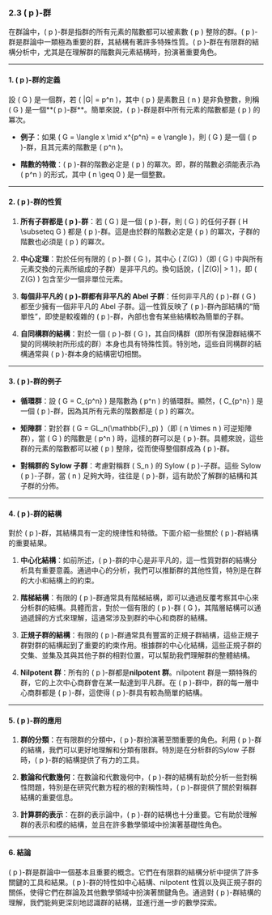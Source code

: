 ### 2.3 \( p \)-群

在群論中，\( p \)-群是指群的所有元素的階數都可以被素數 \( p \) 整除的群。\( p \)-群是群論中一類極為重要的群，其結構有著許多特殊性質。\( p \)-群在有限群的結構分析中，尤其是在理解群的階數與元素結構時，扮演著重要角色。

---

#### 1. \( p \)-群的定義

設 \( G \) 是一個群，若 \( |G| = p^n \)，其中 \( p \) 是素數且 \( n \) 是非負整數，則稱 \( G \) 是一個**\( p \)-群**。簡單來說，\( p \)-群是群中所有元素的階數都是 \( p \) 的冪次。

- **例子**：如果 \( G = \langle x \mid x^{p^n} = e \rangle \)，則 \( G \) 是一個 \( p \)-群，且其元素的階數是 \( p^n \)。

- **階數的特徵**：\( p \)-群的階數必定是 \( p \) 的冪次。即，群的階數必須能表示為 \( p^n \) 的形式，其中 \( n \geq 0 \) 是一個整數。

---

#### 2. \( p \)-群的性質

1. **所有子群都是 \( p \)-群**：若 \( G \) 是一個 \( p \)-群，則 \( G \) 的任何子群 \( H \subseteq G \) 都是 \( p \)-群。這是由於群的階數必定是 \( p \) 的冪次，子群的階數也必須是 \( p \) 的冪次。

2. **中心定理**：對於任何有限的 \( p \)-群 \( G \)，其中心 \( Z(G) \)（即 \( G \) 中與所有元素交換的元素所組成的子群）是非平凡的。換句話說，\( |Z(G)| > 1 \)，即 \( Z(G) \) 包含至少一個非單位元素。

3. **每個非平凡的 \( p \)-群都有非平凡的 Abel 子群**：任何非平凡的 \( p \)-群 \( G \) 都至少擁有一個非平凡的 Abel 子群。這一性質反映了 \( p \)-群內部結構的“簡單性”，即使是較複雜的 \( p \)-群，內部也會有某些結構較為簡單的子群。

4. **自同構群的結構**：對於一個 \( p \)-群 \( G \)，其自同構群（即所有保證群結構不變的同構映射所形成的群）本身也具有特殊性質。特別地，這些自同構群的結構通常與 \( p \)-群本身的結構密切相關。

---

#### 3. \( p \)-群的例子

- **循環群**：設 \( G = C_{p^n} \) 是階數為 \( p^n \) 的循環群。顯然，\( C_{p^n} \) 是一個 \( p \)-群，因為其所有元素的階數都是 \( p \) 的冪次。

- **矩陣群**：對於群 \( G = GL_n(\mathbb{F}_p) \)（即 \( n \times n \) 可逆矩陣群），當 \( G \) 的階數是 \( p^n \) 時，這樣的群可以是 \( p \)-群。具體來說，這些群的元素的階數都可以被 \( p \) 整除，從而使得整個群成為 \( p \)-群。

- **對稱群的 Sylow 子群**：考慮對稱群 \( S_n \) 的 Sylow \( p \)-子群。這些 Sylow \( p \)-子群，當 \( n \) 足夠大時，往往是 \( p \)-群，這有助於了解群的結構和其子群的分佈。

---

#### 4. \( p \)-群的結構

對於 \( p \)-群，其結構具有一定的規律性和特徵。下面介紹一些關於 \( p \)-群結構的重要結果。

1. **中心化結構**：如前所述，\( p \)-群的中心是非平凡的，這一性質對群的結構分析具有重要意義。通過中心的分析，我們可以推斷群的其他性質，特別是在群的大小和結構上的約束。

2. **階梯結構**：有限的 \( p \)-群通常具有階梯結構，即可以通過反覆考察其中心來分析群的結構。具體而言，對於一個有限的 \( p \)-群 \( G \)，其階層結構可以通過遞歸的方式來理解，這通常涉及到群的中心和商群的結構。

3. **正規子群的結構**：有限的 \( p \)-群通常具有豐富的正規子群結構，這些正規子群對群的結構起到了重要的約束作用。根據群的中心化結構，這些正規子群的交集、並集及其與其他子群的相對位置，可以幫助我們理解群的整體結構。

4. **Nilpotent 群**：所有的 \( p \)-群都是**nilpotent 群**。nilpotent 群是一類特殊的群，它的上次中心商群會在某一點達到平凡群。在 \( p \)-群中，群的每一層中心商群都是 \( p \)-群，這使得 \( p \)-群具有較為簡單的結構。

---

#### 5. \( p \)-群的應用

1. **群的分類**：在有限群的分類中，\( p \)-群扮演著至關重要的角色。利用 \( p \)-群的結構，我們可以更好地理解和分類有限群。特別是在分析群的Sylow 子群時，\( p \)-群的結構提供了有力的工具。

2. **數論和代數幾何**：在數論和代數幾何中，\( p \)-群的結構有助於分析一些對稱性問題，特別是在研究代數方程的根的對稱性時，\( p \)-群提供了關於對稱群結構的重要信息。

3. **計算群的表示**：在群的表示論中，\( p \)-群的結構也十分重要。它有助於理解群的表示和模的結構，並且在許多數學領域中扮演著基礎性角色。

---

#### 6. 結論

\( p \)-群是群論中一個基本且重要的概念。它們在有限群的結構分析中提供了許多關鍵的工具和結果。\( p \)-群的特性如中心結構、nilpotent 性質以及與正規子群的關係，使得它們在群論及其他數學領域中扮演著關鍵角色。通過對 \( p \)-群結構的理解，我們能夠更深刻地認識群的結構，並進行進一步的數學探索。